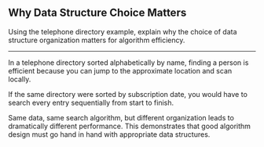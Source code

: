 ## Why Data Structure Choice Matters

Using the telephone directory example, explain why the choice of data structure organization matters for algorithm efficiency.

---

In a telephone directory sorted alphabetically by name, finding a person is efficient because you can jump to the approximate location and scan locally.

If the same directory were sorted by subscription date, you would have to search every entry sequentially from start to finish.

Same data, same search algorithm, but different organization leads to dramatically different performance. This demonstrates that good algorithm design must go hand in hand with appropriate data structures.

